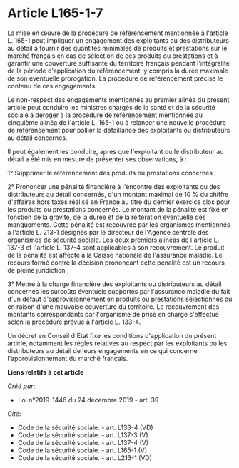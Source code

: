 # Article L165-1-7

La mise en œuvre de la procédure de référencement mentionnée à l'article L. 165-1 peut impliquer un engagement des
exploitants ou des distributeurs au détail à fournir des quantités minimales de produits et prestations sur le marché
français en cas de sélection de ces produits ou prestations et à garantir une couverture suffisante du territoire français
pendant l'intégralité de la période d'application du référencement, y compris la durée maximale de son éventuelle
prorogation. La procédure de référencement précise le contenu de ces engagements. 

Le non-respect des engagements mentionnés au premier alinéa du présent article peut conduire les ministres chargés de la
santé et de la sécurité sociale à déroger à la procédure de référencement mentionnée au cinquième alinéa de l'article L.
165-1 ou à relancer une nouvelle procédure de référencement pour pallier la défaillance des exploitants ou distributeurs au
détail concernés. 

Il peut également les conduire, après que l'exploitant ou le distributeur au détail a été mis en mesure de présenter ses
observations, à : 

1° Supprimer le référencement des produits ou prestations concernés ; 

2° Prononcer une pénalité financière à l'encontre des exploitants ou des distributeurs au détail concernés, d'un montant
maximal de 10 % du chiffre d'affaires hors taxes réalisé en France au titre du dernier exercice clos pour les produits ou
prestations concernés. Le montant de la pénalité est fixé en fonction de la gravité, de la durée et de la réitération
éventuelle des manquements. Cette pénalité est recouvrée par les organismes mentionnés à l'article L. 213-1 désignés par le
directeur de l'Agence centrale des organismes de sécurité sociale. Les deux premiers alinéas de l'article L. 137-3 et
l'article L. 137-4 sont applicables à son recouvrement. Le produit de la pénalité est affecté à la Caisse nationale de
l'assurance maladie. Le recours formé contre la décision prononçant cette pénalité est un recours de pleine juridiction ; 

3° Mettre à la charge financière des exploitants ou distributeurs au détail concernés les surcoûts éventuels supportés par
l'assurance maladie du fait d'un défaut d'approvisionnement en produits ou prestations sélectionnés ou en raison d'une
mauvaise couverture du territoire. Le recouvrement des montants correspondants par l'organisme de prise en charge s'effectue
selon la procédure prévue à l'article L. 133-4. 

Un décret en Conseil d'Etat fixe les conditions d'application du présent article, notamment les règles relatives au respect
par les exploitants ou les distributeurs au détail de leurs engagements en ce qui concerne l'approvisionnement du marché
français.

**Liens relatifs à cet article**

_Créé par_:

  - Loi n°2019-1446 du 24 décembre 2019 - art. 39

_Cite_:

  - Code de la sécurité sociale. - art. L133-4 (VD)
  - Code de la sécurité sociale. - art. L137-3 (V)
  - Code de la sécurité sociale. - art. L137-4 (V)
  - Code de la sécurité sociale. - art. L165-1 (V)
  - Code de la sécurité sociale. - art. L213-1 (VD)
